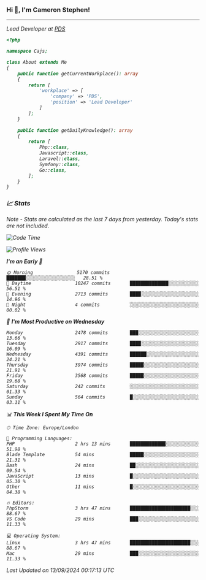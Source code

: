 ### Hi 👋, I'm Cameron Stephen!
<hr>
<p><em>Lead Developer at <a href="https://prindatasolutions.co.uk">PDS</a></p>


```php
<?php

namespace Cajs;

class About extends Me
{
    public function getCurrentWorkplace(): array
    {
        return [
            'workplace' => [
                'company' => 'PDS',
                'position' => 'Lead Developer'
            ]
        ];
    }

    public function getDailyKnowledge(): array
    {
        return [
            Php::class,
            Javascript::class,
            Laravel::class,
            Symfony::class,
            Go::class,
        ];
    }
}
```

### 📈 Stats
<p><em>Note - Stats are calculated as the last 7 days from yesterday. Today's stats are not included.</em></p>


<!--START_SECTION:waka-->
![Code Time](http://img.shields.io/badge/Code%20Time-3%2C935%20hrs%2012%20mins-blue)

![Profile Views](http://img.shields.io/badge/Profile%20Views-4-blue)

**I'm an Early 🐤** 

```text
🌞 Morning                5170 commits        ███████░░░░░░░░░░░░░░░░░░   28.51 % 
🌆 Daytime                10247 commits       ██████████████░░░░░░░░░░░   56.51 % 
🌃 Evening                2713 commits        ████░░░░░░░░░░░░░░░░░░░░░   14.96 % 
🌙 Night                  4 commits           ░░░░░░░░░░░░░░░░░░░░░░░░░   00.02 % 
```
📅 **I'm Most Productive on Wednesday** 

```text
Monday                   2478 commits        ███░░░░░░░░░░░░░░░░░░░░░░   13.66 % 
Tuesday                  2917 commits        ████░░░░░░░░░░░░░░░░░░░░░   16.09 % 
Wednesday                4391 commits        ██████░░░░░░░░░░░░░░░░░░░   24.21 % 
Thursday                 3974 commits        █████░░░░░░░░░░░░░░░░░░░░   21.91 % 
Friday                   3568 commits        █████░░░░░░░░░░░░░░░░░░░░   19.68 % 
Saturday                 242 commits         ░░░░░░░░░░░░░░░░░░░░░░░░░   01.33 % 
Sunday                   564 commits         █░░░░░░░░░░░░░░░░░░░░░░░░   03.11 % 
```


📊 **This Week I Spent My Time On** 

```text
🕑︎ Time Zone: Europe/London

💬 Programming Languages: 
PHP                      2 hrs 13 mins       █████████████░░░░░░░░░░░░   51.98 % 
Blade Template           54 mins             █████░░░░░░░░░░░░░░░░░░░░   21.31 % 
Bash                     24 mins             ██░░░░░░░░░░░░░░░░░░░░░░░   09.54 % 
JavaScript               13 mins             █░░░░░░░░░░░░░░░░░░░░░░░░   05.30 % 
Other                    11 mins             █░░░░░░░░░░░░░░░░░░░░░░░░   04.38 % 

🔥 Editors: 
PhpStorm                 3 hrs 47 mins       ██████████████████████░░░   88.67 % 
VS Code                  29 mins             ███░░░░░░░░░░░░░░░░░░░░░░   11.33 % 

💻 Operating System: 
Linux                    3 hrs 47 mins       ██████████████████████░░░   88.67 % 
Mac                      29 mins             ███░░░░░░░░░░░░░░░░░░░░░░   11.33 % 
```


 Last Updated on 13/09/2024 00:17:13 UTC
<!--END_SECTION:waka-->
